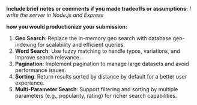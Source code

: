 **Include brief notes or comments if you made tradeoffs or assumptions:**
*I write the server in Node.js and Express*

**how you would productionize your submission:**
1. **Geo Search**: Replace the in-memory geo search with database geo-indexing for scalability and efficient queries.  
2. **Word Search**: Use fuzzy matching to handle typos, variations, and improve search relevance.  
3. **Pagination**: Implement pagination to manage large datasets and avoid performance issues.  
4. **Sorting**: Return results sorted by distance by default for a better user experience.  
5. **Multi-Parameter Search**: Support filtering and sorting by multiple parameters (e.g., popularity, rating) for richer search capabilities.  
